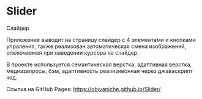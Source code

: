 # Slider
 
Слайдер

Приложение выводит на страницу слайдер с 4 элементами и кнопками упраления, также реализован автоматическая смена изображений, отключаемая при наведении курсора на слайдер.

В проекте используется семантическая верстка, адаптивная верстка, медиазапросы, бэм, адаптивность реализивонная через джаваскрипт код.

Ссылка на GitHub Pages: https://obivaniche.github.io/Slider/
